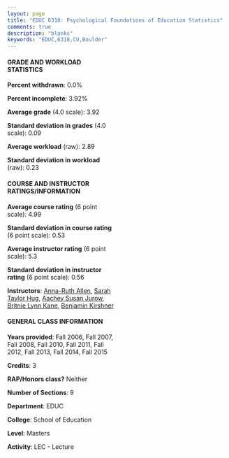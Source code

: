 ```yaml
---
layout: page
title: "EDUC 6318: Psychological Foundations of Education Statistics"
comments: true
description: "blanks"
keywords: "EDUC,6318,CU,Boulder"
---
```

<head>
<script src="https://ajax.googleapis.com/ajax/libs/jquery/2.1.3/jquery.min.js"></script>
<script src="https://dl.dropboxusercontent.com/s/pc42nxpaw1ea4o9/highcharts.js?dl=0"></script>
<!-- <script src="../assets/js/highcharts.js"></script> -->
<style type="text/css">@font-face {
	font-family: "Bebas Neue";
	src: url(https://www.filehosting.org/file/details/544349/BebasNeue Regular.otf) format("opentype");
	}
	h1.Bebas { 
		font-family: "Bebas Neue", Verdana, Tahoma;
	}
</style>
</head>
<body>
	<div id="container" style="float: right; width: 45%; height: 88%; margin-left: 2.5%; margin-right: 2.5%;"></div>
	<script language="JavaScript">
		$(document).ready(function() {
		var chart = {type: 'column'};
		var title = {text: 'Grade Distribution'};
		var xAxis = {categories: ['A','B','C','D','F'],crosshair: true};
		var yAxis = {min: 0,title: {text: 'Percentage'}};
		var tooltip = {headerFormat: '<center><b><span style="font-size:20px">{point.key}</span></b></center>',
		               pointFormat: '<td style="padding:0"><b>{point.y:.1f}%</b></td>',
		               footerFormat: '</table>',shared: true,useHTML: true};
		var plotOptions = {column: {pointPadding: 0.0,borderWidth: 0}};  
		var credits = {enabled: false};var series= [{name: 'Percent',data: [97.49,1.3,0.0,0.0,1.21,]}];
		var json = {};
		json.chart = chart;
		json.title = title;
		json.tooltip = tooltip;
		json.xAxis = xAxis;
		json.yAxis = yAxis;  
		json.series = series;
		json.plotOptions = plotOptions;  
		json.credits = credits;
		$('#container').highcharts(json);
	});
	</script>
</body>
			   
#### GRADE AND WORKLOAD STATISTICS

**Percent withdrawn**: 0.0%

**Percent incomplete**: 3.92%

**Average grade** (4.0 scale): 3.92

**Standard deviation in grades** (4.0 scale): 0.09

**Average workload** (raw): 2.89

**Standard deviation in workload** (raw): 0.23

#### COURSE AND INSTRUCTOR RATINGS/INFORMATION

**Average course rating** (6 point scale): 4.99

**Standard deviation in course rating** (6 point scale): 0.53

**Average instructor rating** (6 point scale): 5.3

**Standard deviation in instructor rating** (6 point scale): 0.56

**Instructors**: <a href='../../instructors/Anna-Ruth_Allen'>Anna-Ruth Allen</a>, <a href='../../instructors/Sarah_Taylor_Hug'>Sarah Taylor Hug</a>, <a href='../../instructors/Aachey_Susan_Jurow'>Aachey Susan Jurow</a>, <a href='../../instructors/Britnie_Lynn_Kane'>Britnie Lynn Kane</a>, <a href='../../instructors/Benjamin_Kirshner'>Benjamin Kirshner</a>

#### GENERAL CLASS INFORMATION

**Years provided**: Fall 2006, Fall 2007, Fall 2008, Fall 2010, Fall 2011, Fall 2012, Fall 2013, Fall 2014, Fall 2015

**Credits**: 3

**RAP/Honors class?** Neither

**Number of Sections**: 9

**Department**: EDUC

**College**: School of Education

**Level**: Masters

**Activity**: LEC - Lecture
